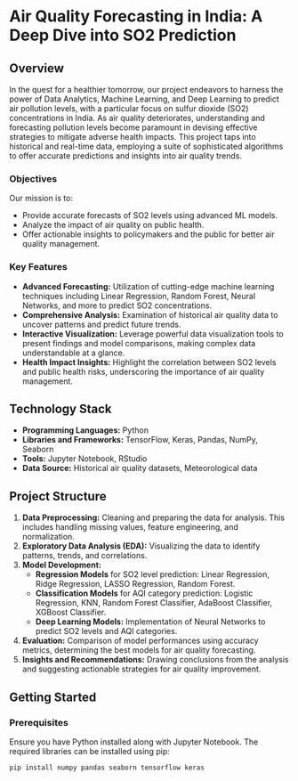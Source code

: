 # Air Quality Forecasting in India: A Deep Dive into SO2 Prediction

## Overview

In the quest for a healthier tomorrow, our project endeavors to harness the power of Data Analytics, Machine Learning, and Deep Learning to predict air pollution levels, with a particular focus on sulfur dioxide (SO2) concentrations in India. As air quality deteriorates, understanding and forecasting pollution levels become paramount in devising effective strategies to mitigate adverse health impacts. This project taps into historical and real-time data, employing a suite of sophisticated algorithms to offer accurate predictions and insights into air quality trends.

### Objectives

Our mission is to:
- Provide accurate forecasts of SO2 levels using advanced ML models.
- Analyze the impact of air quality on public health.
- Offer actionable insights to policymakers and the public for better air quality management.

### Key Features

- **Advanced Forecasting:** Utilization of cutting-edge machine learning techniques including Linear Regression, Random Forest, Neural Networks, and more to predict SO2 concentrations.
- **Comprehensive Analysis:** Examination of historical air quality data to uncover patterns and predict future trends.
- **Interactive Visualization:** Leverage powerful data visualization tools to present findings and model comparisons, making complex data understandable at a glance.
- **Health Impact Insights:** Highlight the correlation between SO2 levels and public health risks, underscoring the importance of air quality management.

## Technology Stack

- **Programming Languages:** Python
- **Libraries and Frameworks:** TensorFlow, Keras, Pandas, NumPy, Seaborn
- **Tools:** Jupyter Notebook, RStudio
- **Data Source:** Historical air quality datasets, Meteorological data

## Project Structure

1. **Data Preprocessing:** Cleaning and preparing the data for analysis. This includes handling missing values, feature engineering, and normalization.
2. **Exploratory Data Analysis (EDA):** Visualizing the data to identify patterns, trends, and correlations.
3. **Model Development:**
   - **Regression Models** for SO2 level prediction: Linear Regression, Ridge Regression, LASSO Regression, Random Forest.
   - **Classification Models** for AQI category prediction: Logistic Regression, KNN, Random Forest Classifier, AdaBoost Classifier, XGBoost Classifier.
   - **Deep Learning Models:** Implementation of Neural Networks to predict SO2 levels and AQI categories.
4. **Evaluation:** Comparison of model performances using accuracy metrics, determining the best models for air quality forecasting.
5. **Insights and Recommendations:** Drawing conclusions from the analysis and suggesting actionable strategies for air quality improvement.

## Getting Started

### Prerequisites

Ensure you have Python installed along with Jupyter Notebook. The required libraries can be installed using pip:

```bash
pip install numpy pandas seaborn tensorflow keras
